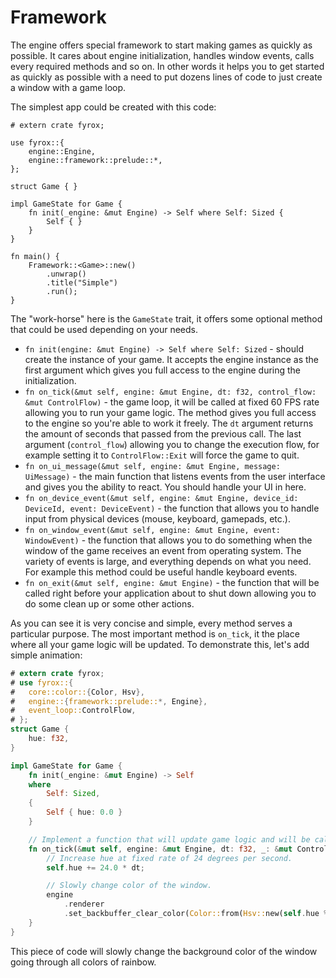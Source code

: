 # Framework

The engine offers special framework to start making games as quickly as possible. It cares about engine initialization,
handles window events, calls every required methods and so on. In other words it helps you to get started as quickly
as possible with a need to put dozens lines of code to just create a window with a game loop.

The simplest app could be created with this code:

```rust,no_run
# extern crate fyrox;

use fyrox::{
    engine::Engine,
    engine::framework::prelude::*,
};

struct Game { }

impl GameState for Game {
    fn init(_engine: &mut Engine) -> Self where Self: Sized {
        Self { }
    }
}

fn main() {
    Framework::<Game>::new()
        .unwrap()
        .title("Simple")
        .run();
}
```

The "work-horse" here is the `GameState` trait, it offers some optional method that could be used depending on
your needs.

- `fn init(engine: &mut Engine) -> Self where Self: Sized` - should create the instance of your game. It accepts the engine instance as the first argument
  which gives you full access to the engine during the initialization.
- `fn on_tick(&mut self, engine: &mut Engine, dt: f32, control_flow: &mut ControlFlow)` - the game loop, it will
  be called at fixed 60 FPS rate allowing you to run your game logic. The method gives you full access to the engine
  so you're able to work it freely. The `dt` argument returns the amount of seconds that passed from the previous
  call. The last argument (`control_flow`) allowing you to change the execution flow, for example setting it to
  `ControlFlow::Exit` will force the game to quit.
- `fn on_ui_message(&mut self, engine: &mut Engine, message: UiMessage)` - the main function that listens events
  from the user interface and gives you the ability to react. You should handle your UI in here.
- `fn on_device_event(&mut self, engine: &mut Engine, device_id: DeviceId, event: DeviceEvent)` - the function that
  allows you to handle input from physical devices (mouse, keyboard, gamepads, etc.).
- `fn on_window_event(&mut self, engine: &mut Engine, event: WindowEvent)` - the function that allows you to do
  something when the window of the game receives an event from operating system. The variety of events is large, and
  everything depends on what you need. For example this method could be useful handle keyboard events.
- `fn on_exit(&mut self, engine: &mut Engine)` - the function that will be called right before your application
  about to shut down allowing you to do some clean up or some other actions.

As you can see it is very concise and simple, every method serves a particular purpose. The most important method is
`on_tick`, it the place where all your game logic will be updated. To demonstrate this, let's add simple animation:

```rust
# extern crate fyrox;
# use fyrox::{
#   core::color::{Color, Hsv},
#   engine::{framework::prelude::*, Engine},
#   event_loop::ControlFlow,
# };
struct Game {
    hue: f32,
}

impl GameState for Game {
    fn init(_engine: &mut Engine) -> Self
    where
        Self: Sized,
    {
        Self { hue: 0.0 }
    }

    // Implement a function that will update game logic and will be called at fixed rate of 60 Hz.
    fn on_tick(&mut self, engine: &mut Engine, dt: f32, _: &mut ControlFlow) {
        // Increase hue at fixed rate of 24 degrees per second.
        self.hue += 24.0 * dt;

        // Slowly change color of the window.
        engine
            .renderer
            .set_backbuffer_clear_color(Color::from(Hsv::new(self.hue % 360.0, 100.0, 100.0)))
    }
}
```

This piece of code will slowly change the background color of the window going through all colors of rainbow. 